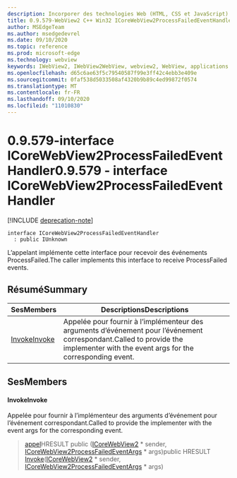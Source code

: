 ```yaml
---
description: Incorporer des technologies Web (HTML, CSS et JavaScript) dans vos applications natives avec le contrôle Microsoft Edge WebView2
title: 0.9.579-WebView2 C++ Win32 ICoreWebView2ProcessFailedEventHandler
author: MSEdgeTeam
ms.author: msedgedevrel
ms.date: 09/10/2020
ms.topic: reference
ms.prod: microsoft-edge
ms.technology: webview
keywords: IWebView2, IWebView2WebView, webview2, WebView, applications Win32, Win32, Edge, ICoreWebView2, ICoreWebView2Controller, contrôle de navigateur, html Edge, ICoreWebView2ProcessFailedEventHandler
ms.openlocfilehash: d65c6ae63f5c79540587f99e3ff42c4ebb3e409e
ms.sourcegitcommit: 0faf538d5033508af4320b9b89c4ed99872f0574
ms.translationtype: MT
ms.contentlocale: fr-FR
ms.lasthandoff: 09/10/2020
ms.locfileid: "11010830"
---
```

# <span data-ttu-id="a729a-104">0.9.579-interface ICoreWebView2ProcessFailedEventHandler</span><span class="sxs-lookup"><span data-stu-id="a729a-104">0.9.579 - interface ICoreWebView2ProcessFailedEventHandler</span></span> 

[!INCLUDE [deprecation-note](../../includes/deprecation-note.md)]

```
interface ICoreWebView2ProcessFailedEventHandler
  : public IUnknown
```

<span data-ttu-id="a729a-105">L’appelant implémente cette interface pour recevoir des événements ProcessFailed.</span><span class="sxs-lookup"><span data-stu-id="a729a-105">The caller implements this interface to receive ProcessFailed events.</span></span>

## <span data-ttu-id="a729a-106">Résumé</span><span class="sxs-lookup"><span data-stu-id="a729a-106">Summary</span></span>

 <span data-ttu-id="a729a-107">Ses</span><span class="sxs-lookup"><span data-stu-id="a729a-107">Members</span></span>                        | <span data-ttu-id="a729a-108">Descriptions</span><span class="sxs-lookup"><span data-stu-id="a729a-108">Descriptions</span></span>
--------------------------------|---------------------------------------------
[<span data-ttu-id="a729a-109">Invoke</span><span class="sxs-lookup"><span data-stu-id="a729a-109">Invoke</span></span>](#invoke) | <span data-ttu-id="a729a-110">Appelée pour fournir à l’implémenteur des arguments d’événement pour l’événement correspondant.</span><span class="sxs-lookup"><span data-stu-id="a729a-110">Called to provide the implementer with the event args for the corresponding event.</span></span>

## <span data-ttu-id="a729a-111">Ses</span><span class="sxs-lookup"><span data-stu-id="a729a-111">Members</span></span>

#### <span data-ttu-id="a729a-112">Invoke</span><span class="sxs-lookup"><span data-stu-id="a729a-112">Invoke</span></span> 

<span data-ttu-id="a729a-113">Appelée pour fournir à l’implémenteur des arguments d’événement pour l’événement correspondant.</span><span class="sxs-lookup"><span data-stu-id="a729a-113">Called to provide the implementer with the event args for the corresponding event.</span></span>

> <span data-ttu-id="a729a-114">[appel](#invoke)HRESULT public ([ICoreWebView2](icorewebview2.md) \* sender, [ICoreWebView2ProcessFailedEventArgs](icorewebview2processfailedeventargs.md) \* args)</span><span class="sxs-lookup"><span data-stu-id="a729a-114">public HRESULT [Invoke](#invoke)([ICoreWebView2](icorewebview2.md) \* sender, [ICoreWebView2ProcessFailedEventArgs](icorewebview2processfailedeventargs.md) \* args)</span></span>

